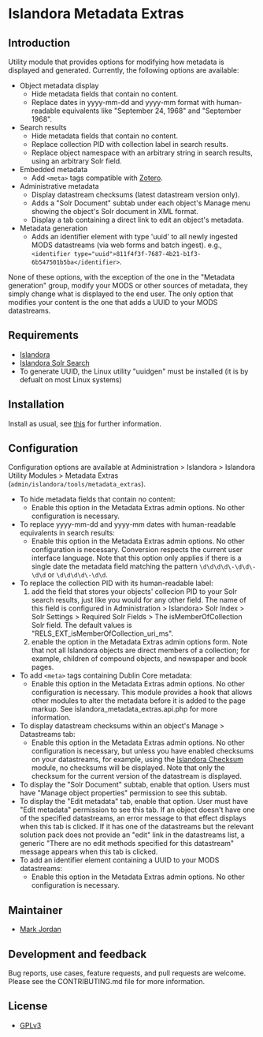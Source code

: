 # Islandora Metadata Extras

## Introduction

Utility module that provides options for modifying how metadata is displayed and generated. Currently, the following options are available:

* Object metadata display
  * Hide metadata fields that contain no content.
  * Replace dates in yyyy-mm-dd and yyyy-mm format with human-readable equivalents like "September 24, 1968" and "September 1968".
* Search results
  * Hide metadata fields that contain no content.
  * Replace collection PID with collection label in search results.
  * Replace object namespace with an arbitrary string in search results, using an arbitrary Solr field.
* Embedded metadata
  * Add `<meta>` tags compatible with [Zotero](https://www.zotero.org/).
* Administrative metadata
  * Display datastream checksums (latest datastream version only).
  * Adds a "Solr Document" subtab under each object's Manage menu showing the object's Solr document in XML format.
  * Display a tab containing a direct link to edit an object's metadata.
* Metadata generation
  * Adds an identifier element with type 'uuid' to all newly ingested MODS datastreams (via web forms and batch ingest). e.g.,`<identifier type="uuid">811f4f3f-7687-4b21-b1f3-6b547501b5ba</identifier>`.

None of these options, with the exception of the one in the "Metadata generation" group, modify your MODS or other sources of metadata, they simply change what is displayed to the end user. The only option that modifies your content is the one that adds a UUID to your MODS datastreams.

## Requirements

* [Islandora](https://github.com/Islandora/islandora)
* [Islandora Solr Search](https://github.com/Islandora/islandora_solr_search)
* To generate UUID, the Linux utility "uuidgen" must be installed (it is by defualt on most Linux systems)

## Installation

Install as usual, see [this](https://drupal.org/documentation/install/modules-themes/modules-7) for further information.

## Configuration

Configuration options are available at Administration > Islandora > Islandora Utility Modules > Metadata Extras (`admin/islandora/tools/metadata_extras`).

* To hide metadata fields that contain no content:
  * Enable this option in the Metadata Extras admin options. No other configuration is necessary.
* To replace yyyy-mm-dd and yyyy-mm dates with human-readable equivalents in search results:
  * Enable this option in the Metadata Extras admin options. No other configuration is necessary. Conversion respects the current user interface language. Note that this option only applies if there is a single date the metadata field matching the pattern `\d\d\d\d\-\d\d\-\d\d` or `\d\d\d\d\-\d\d`.
* To replace the collection PID with its human-readable label:
  1. add the field that stores your objects' collecion PID to your Solr search results, just like you would for any other field. The name of this field is configured in Administration > Islandora> Solr Index > Solr Settings > Required Solr Fields > The isMemberOfCollection Solr field. The default values is "RELS_EXT_isMemberOfCollection_uri_ms".
  1. enable the option in the Metadata Extras admin options form. Note that not all Islandora objects are direct members of a collection; for example, children of compound objects, and newspaper and book pages.
* To add `<meta>` tags containing Dublin Core metadata:
  * Enable this option in the Metadata Extras admin options. No other configuration is necessary. This module provides a hook that allows other modules to alter the metadata before it is added to the page markup. See islandora_metadata_extras.api.php for more information.
* To display datastream checksums within an object's Manage > Datastreams tab:
  * Enable this option in the Metadata Extras admin options. No other configuration is necessary, but unless you have enabled checksums on your datastreams, for example, using the [Islandora Checksum](https://github.com/Islandora/islandora_checksum) module, no checksums will be displayed. Note that only the checksum for the current version of the datastream is displayed.
* To display the "Solr Document" subtab, enable that option. Users must have "Manage object properties" permission to see this subtab.
* To display the "Edit metadata" tab, enable that option. User must have "Edit metadata" permission to see this tab. If an object doesn't have one of the specified datastreams, an error message to that effect displays when this tab is clicked. If it has one of the datastreams but the relevant solution pack does not provide an "edit" link in the datastreams list, a generic "There are no edit methods specified for this datastream" message appears when this tab is clicked.
* To add an identifier element containing a UUID to your MODS datastreams:
  * Enable this option in the Metadata Extras admin options. No other configuration is necessary.

## Maintainer

* [Mark Jordan](https://github.com/mjordan)

## Development and feedback

Bug reports, use cases, feature requests, and pull requests are welcome. Please see the CONTRIBUTING.md file for more information.

## License

* [GPLv3](http://www.gnu.org/licenses/gpl-3.0.txt)
